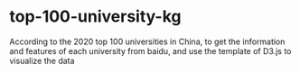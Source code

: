 # top-100-university-kg
According to the 2020 top 100 universities in China, to get the information and features of each university from baidu, and use the template of D3.js to visualize the data
